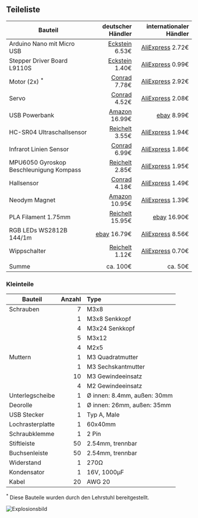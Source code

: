 ## Teileliste

| Bauteil | deutscher Händler | internationaler Händler
| ------ | ---: | ---: |
| Arduino Nano mit Micro USB | [Eckstein](https://eckstein-shop.de/HIMALAYA-basic-Nano-V32-Board-Atmega328P-Arduino-kompatibel-Micro-USB-CP2104-USB-UART-IC) 6.53€ | [AliExpress](https://www.aliexpress.com/item/4000579100527.html) 2.72€
| Stepper Driver Board L9110S | [Eckstein](https://eckstein-shop.de/L9110-Dual-Channel-Stepper-Motor-Drive-Board-for-Arduino) 1.40€ | [AliExpress](https://www.aliexpress.com/item/32848290319.html) 0.99€
| Motor (2x) <sup>*</sup> | [Conrad](https://www.conrad.de/de/p/joy-it-com-motor01-getriebemotor-gelb-schwarz-passend-fuer-einplatinen-computer-arduino-banana-pi-cubieboard-raspbe-1573543.html) 7.78€ | [AliExpress](https://www.aliexpress.com/item/4000206577910.html) 2.92€
| Servo | [Conrad](https://www.conrad.de/de/p/sg90-mini-servo-micro-gear-9g-fuer-rc-car-boat-airplane-helicopter-trex-450-ce-802231739.html) 4.52€ | [AliExpress](https://www.aliexpress.com/item/32890069044.html) 2.08€
| USB Powerbank | [Amazon](https://www.amazon.de/Powerbank-Alugehäuse-Automatische-Techologie-Smartphones-Silber/dp/B00N2JBTEM?th=1) 16.99€ | [ebay](https://www.ebay.de/itm/Powerbank-10000mAh-External-Charger-tragbare-LED-2USB-Batterie-Fur-Mobile-Phone/392659445050) 8.99€
| HC-SR04 Ultraschallsensor | [Reichelt](https://www.reichelt.com/de/en/developer-boards-ultrasonic-distance-sensor-hc-sr04-debo-sen-ultra-p161487.html) 3.55€ | [AliExpress](https://aliexpress.com/item/32372099628.html) 1.94€
| Infrarot Linien Sensor | [Conrad](https://www.conrad.com/p/iduino-line-detector-st1140-1485324-33-5-v-dc-1-pcs-1485324) 6.99€ | [AliExpress](https://aliexpress.com/item/32981068185.html) 1.86€
| MPU6050 Gyroskop Beschleunigung Kompass | [Reichelt](https://www.reichelt.de/entwicklerboards-beschleunigung-gyroskop-mit-header-mpu-60-debo-sens-3axish-p266105.html) 2.85€ | [AliExpress](https://aliexpress.com/item/4000587196703.html) 1.95€
| Hallsensor | [Conrad](https://www.conrad.de/de/p/iduino-1485303-hallsensor-passend-fuer-einplatinen-computer-arduino-1485303.html) 4.18€ | [AliExpress](https://www.aliexpress.com/item/4000972122613.html) 1.49€
| Neodym Magnet | [Amazon](https://www.amazon.de/gp/product/B07FMTGZB9/ref=ppx_yo_dt_b_asin_title_o05_s00) 10.95€ | [AliExpress](https://www.aliexpress.com/item/4000130196226.html) 1.39€
| PLA Filament 1.75mm | [Reichelt](https://www.reichelt.com/de/en/pla-filament-1-75-mm-traffic-yellow-0-75-kg-m4p-20400211141-p277618.html) 15.95€ | [ebay](https://www.ebay.de/itm/3D-Drucker-Filament-1kg-PLA-1-75mm-Durchmesser-Spule-Rolle-1000g-Made-in-DE/401619975552) 16.90€
| RGB LEDs WS2812B 144/1m | [ebay](https://www.ebay.de/itm/30-60-144leds-m-RGB-LED-Stripe-Lichtband-WS2812B-5050-SMD-5V-Lichtstreifen-Lampe/203072938260?hash=item2f48172114:g:hhgAAOSwDilfMQMU) 16.79€ | [AliExpress](https://www.aliexpress.com/item/4001247224166.html) 8.56€
| Wippschalter | [Reichelt](https://www.reichelt.de/wippschalter-1x-aus-schwarz-i-o-wippe-1801-1146-p36770.html) 1.12€ | [AliExpress](https://www.aliexpress.com/item/4001165826718.html) 0.70€
||
Summe |ca. 100€ | ca. 50€

### Kleinteile
| Bauteil | Anzahl | Type |
| ------ | ---: | :--- |
| Schrauben | 7 | M3x8 |
|  | 1 | M3x8 Senkkopf |
|  | 4 | M3x24 Senkkopf |
|  | 5 | M3x12 |
|  | 4 | M2x5 |
| Muttern | 1 | M3 Quadratmutter |
|  | 1 | M3 Sechskantmutter |
|  | 10 | M3 Gewindeeinsatz |
|  | 4 | M2 Gewindeeinsatz |
| Unterlegscheibe | 1 | Ø innen: 8.4mm, außen: 30mm |
| Deorolle | 1 | Ø innen: 26mm, außen: 35mm |
| USB Stecker | 1 | Typ A, Male |
| Lochrasterplatte | 1 | 60x40mm |
| Schraubklemme | 1 | 2 Pin |
| Stiftleiste | 50 | 2.54mm, trennbar |
| Buchsenleiste | 50 | 2.54mm, trennbar |
| Widerstand | 1 | 270Ω |
| Kondensator | 1 | 16V, 1000µF |
| Kabel | 20 | AWG 20|



<sup>*</sup> Diese Bauteile wurden durch den Lehrstuhl bereitgestellt.

![Explosionsbild](images/explosion.jpg)
